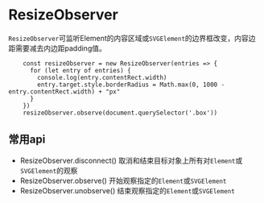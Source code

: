 # ResizeObserver
``ResizeObserver``可监听Element的内容区域或``SVGElement``的边界框改变，内容边距需要减去内边距padding值。
~~~
    const resizeObserver = new ResizeObserver(entries => {
      for (let entry of entries) {
        console.log(entry.contentRect.width)
        entry.target.style.borderRadius = Math.max(0, 1000 - entry.contentRect.width) + "px"
      }
    })
    resizeObserver.observe(document.querySelector('.box'))
~~~
## 常用api
- ResizeObserver.disconnect()
  取消和结束目标对象上所有对``Element``或``SVGElement``的观察
- ResizeObserver.observe()
  开始观察指定的``Element``或``SVGElement``
- ResizeObserver.unobserve()
  结束观察指定的``Element``或``SVGElement``